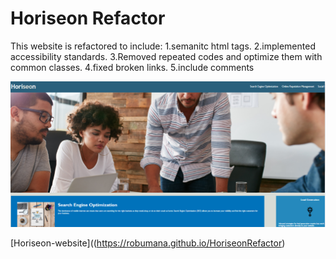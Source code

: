 # Horiseon Refactor
This website is refactored to include:
1.semanitc html tags.
2.implemented accessibility standards. 
3.Removed repeated codes and optimize them with common classes. 
4.fixed broken links.
5.include comments 


![Horiseon-website](assets/images/Horiseonthumbnail.PNG)

[Horiseon-website]((https://robumana.github.io/HoriseonRefactor)



